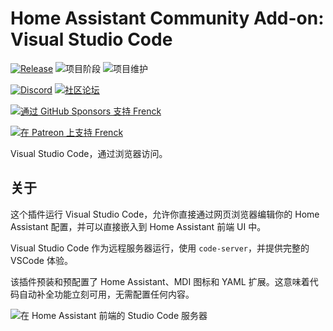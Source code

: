 # Home Assistant Community Add-on: Visual Studio Code

[![Release][release-shield]][release] ![项目阶段][project-stage-shield] ![项目维护][maintenance-shield]

[![Discord][discord-shield]][discord] [![社区论坛][forum-shield]][forum]

[![通过 GitHub Sponsors 支持 Frenck][github-sponsors-shield]][github-sponsors]

[![在 Patreon 上支持 Frenck][patreon-shield]][patreon]

Visual Studio Code，通过浏览器访问。

## 关于

这个插件运行 Visual Studio Code，允许你直接通过网页浏览器编辑你的 Home Assistant 配置，并可以直接嵌入到 Home Assistant 前端 UI 中。

Visual Studio Code 作为远程服务器运行，使用 `code-server`，并提供完整的 VSCode 体验。

该插件预装和预配置了 Home Assistant、MDI 图标和 YAML 扩展。这意味着代码自动补全功能立刻可用，无需配置任何内容。

![在 Home Assistant 前端的 Studio Code 服务器][screenshot]

[discord-shield]: https://img.shields.io/discord/478094546522079232.svg
[discord]: https://discord.me/hassioaddons
[forum-shield]: https://img.shields.io/badge/community-forum-brightgreen.svg
[forum]: https://community.home-assistant.io/t/home-assistant-community-add-on-visual-studio-code/107863?u=frenck
[github-sponsors-shield]: https://frenck.dev/wp-content/uploads/2019/12/github_sponsor.png
[github-sponsors]: https://github.com/sponsors/frenck
[maintenance-shield]: https://img.shields.io/maintenance/yes/2025.svg
[patreon-shield]: https://frenck.dev/wp-content/uploads/2019/12/patreon.png
[patreon]: https://www.patreon.com/frenck
[project-stage-shield]: https://img.shields.io/badge/project%20stage-production%20ready-brightgreen.svg
[release-shield]: https://img.shields.io/badge/version-v5.19.0-blue.svg
[release]: https://github.com/hassio-addons/addon-vscode/tree/v5.19.0
[screenshot]: https://github.com/hassio-addons/addon-vscode/raw/main/images/screenshot.png